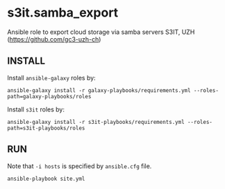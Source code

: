 # s3it.samba_export
Ansible role to export cloud storage via samba servers S3IT, UZH  (https://github.com/gc3-uzh-ch)


## INSTALL 

Install `ansible-galaxy` roles by:

```
ansible-galaxy install -r galaxy-playbooks/requirements.yml --roles-path=galaxy-playbooks/roles
```

Install `s3it` roles by:

```
ansible-galaxy install -r s3it-playbooks/requirements.yml --roles-path=s3it-playbooks/roles
```

## RUN

Note that `-i hosts` is specified by `ansible.cfg` file.

```
ansible-playbook site.yml
```
